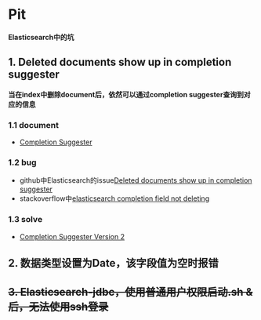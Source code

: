 
# Pit

**Elasticsearch中的坑**

## 1. Deleted documents show up in completion suggester
**当在index中删除document后，依然可以通过completion suggester查询到对应的信息**
### 1.1 document
* [Completion Suggester](https://www.elastic.co/guide/en/elasticsearch/reference/current/search-suggesters-completion.html)

### 1.2 bug
* github中Elasticsearch的issue[Deleted documents show up in completion suggester](https://github.com/elastic/elasticsearch/issues/7761)
* stackoverflow中[elasticsearch completion field not deleting](http://stackoverflow.com/questions/27074593/elasticsearch-completion-field-not-deleting)

### 1.3 solve
* [Completion Suggester Version 2](https://github.com/elastic/elasticsearch/issues/8909)


## 2. 数据类型设置为Date，该字段值为空时报错

## ~~3. Elasticsearch-jdbc，使用普通用户权限启动.sh &后，无法使用ssh登录~~
